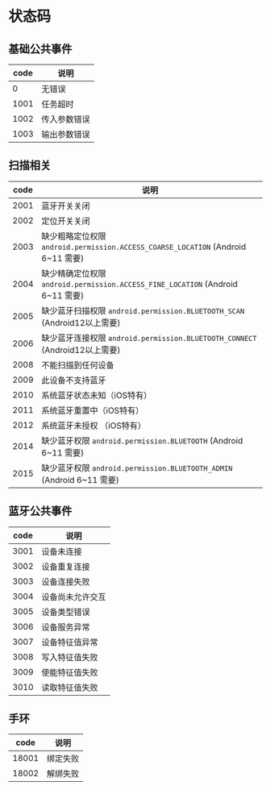# 状态码

## 基础公共事件

| code | 说明     |
|------|--------|
| 0    | 无错误    |
| 1001 | 任务超时   |
| 1002 | 传入参数错误 |
| 1003 | 输出参数错误 |

## 扫描相关

| code | 说明                                                                     |
|------|------------------------------------------------------------------------|
| 2001 | 蓝牙开关关闭                                                                 |
| 2002 | 定位开关关闭                                                                 |
| 2003 | 缺少粗略定位权限 `android.permission.ACCESS_COARSE_LOCATION` (Android 6~11 需要) |
| 2004 | 缺少精确定位权限 `android.permission.ACCESS_FINE_LOCATION` (Android 6~11 需要)   |
| 2005 | 缺少蓝牙扫描权限 `android.permission.BLUETOOTH_SCAN` (Android12以上需要)           |
| 2006 | 缺少蓝牙连接权限 `android.permission.BLUETOOTH_CONNECT` (Android12以上需要)        |
| 2008 | 不能扫描到任何设备                                                              |
| 2009 | 此设备不支持蓝牙                                                               |
| 2010 | 系统蓝牙状态未知（iOS特有）                                                        |
| 2011 | 系统蓝牙重置中（iOS特有）                                                         |
| 2012 | 系统蓝牙未授权 （iOS特有）                                                        |
| 2014 | 缺少蓝牙权限 `android.permission.BLUETOOTH` (Android 6~11 需要)                |
| 2015 | 缺少蓝牙权限 `android.permission.BLUETOOTH_ADMIN` (Android 6~11 需要)          |

## 蓝牙公共事件

| code | 说明       |
|------|----------|
| 3001 | 设备未连接    |
| 3002 | 设备重复连接   |
| 3003 | 设备连接失败   |
| 3004 | 设备尚未允许交互 |
| 3005 | 设备类型错误   |
| 3006 | 设备服务异常   |
| 3007 | 设备特征值异常  |
| 3008 | 写入特征值失败  |
| 3009 | 使能特征值失败  |
| 3010 | 读取特征值失败  |

## 手环

| code  | 说明   |
|-------|------|
| 18001 | 绑定失败 |
| 18002 | 解绑失败 |